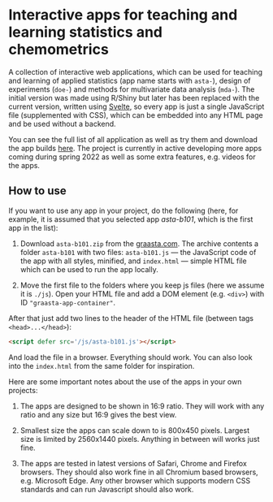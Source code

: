 # Interactive apps for teaching and learning statistics and chemometrics

A collection of interactive web applications, which can be used for teaching and learning of applied statistics (app name starts with `asta-`), design of experiments (`doe-`) and methods for multivariate data analysis (`mda-`). The initial version was made using R/Shiny but later has been replaced with the current version, written using [Svelte](https://svelte.dev), so every app is just a single JavaScript file (supplemented with CSS), which can be embedded into any HTML page and be used without a backend.

You can see the full list of all application as well as try them and download the app builds [here](https://graasta.com). The project is currently in active developing more apps coming during spring 2022 as well as some extra features, e.g. videos for the apps.

## How to use

If you want to use any app in your project, do the following (here, for example, it is assumed that you selected app *asta-b101*, which is the first app in the list):

1. Download `asta-b101.zip` from the [graasta.com](https://graasta.com). The archive contents a folder `asta-b101` with two files: `asta-b101.js` — the JavaScript code of the app with all styles, minified, and `index.html` — simple HTML file which can be used to run the app locally.

2. Move the first file to the folders where you keep js files (here we assume it is `./js`). Open your HTML file and add a DOM element (e.g. `<div>`) with ID `"graasta-app-container"`.

After that just add two lines to the header of the HTML file (between tags `<head>...</head>`):

```html
<script defer src='/js/asta-b101.js'></script>
```

And load the file in a browser. Everything should work. You can also look into the `index.html` from the same folder for inspiration.

Here are some important notes about the use of the apps in your own projects:

1. The apps are designed to be shown in 16:9 ratio. They will work with any ratio and any size but 16:9 gives the best view.

2. Smallest size the apps can scale down to is 800x450 pixels. Largest size is limited by 2560x1440 pixels. Anything in between will works just fine.

3. The apps are tested in latest versions of Safari, Chrome and Firefox browsers. They should also work fine in all Chromium based browsers, e.g. Microsoft Edge. Any other browser which supports modern CSS standards and can run Javascript should also work.





